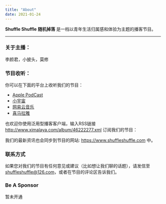 ```yaml
---
title: "About"
date: 2021-01-24
---
```


**Shuffle Shuffle** **随机掉落** 是一档以青年生活归属感和体验为主题的播客节目。

---

### 关于主播：
李颜君，小披头，莫修


### 节目收听：
你可以在下面的平台上收听我们的节目：
- [Apple PodCast](https://podcasts.apple.com/cn/podcast/shuffleshuffle-%E9%9A%8F%E6%9C%BA%E6%8E%89%E8%90%BD/id1551443928)
- [小宇宙](https://www.xiaoyuzhoufm.com/podcast/6014dc2656f8c08ac16a9c2b?s=eyJ1IjogIjYwMTRkY2ZmZTBmNWU3MjNiYjExYmQ5YyJ9)
- [网易云音乐](https://music.163.com/#/djradio?id=958175945)
- [喜马拉雅](https://www.ximalaya.com/gerenchengzhang/46222277/)

也欢迎你使用泛用型播客客户端，输入RSS链接 http://www.ximalaya.com/album/46222277.xml 订阅我们的节目：

我们的最新资讯也会同步到节目的网站: https://www.shuffleshuffle.com 中。


### 联系方式
如果您对我们的节目有任何意见或建议（比如想让我们聊的话题），请发信至 <shuffleshuffle@126.com>，或者在节目的评论区告诉我们。

### Be A Sponsor
暂未开通